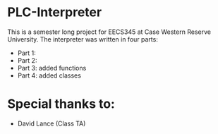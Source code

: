 # PLC-Interpreter

This is a semester long project for EECS345 at Case Western Reserve University.
The interpreter was written in four parts:
  - Part 1: 
  - Part 2:
  - Part 3: added functions
  - Part 4: added classes

# Special thanks to:
- David Lance (Class TA)

